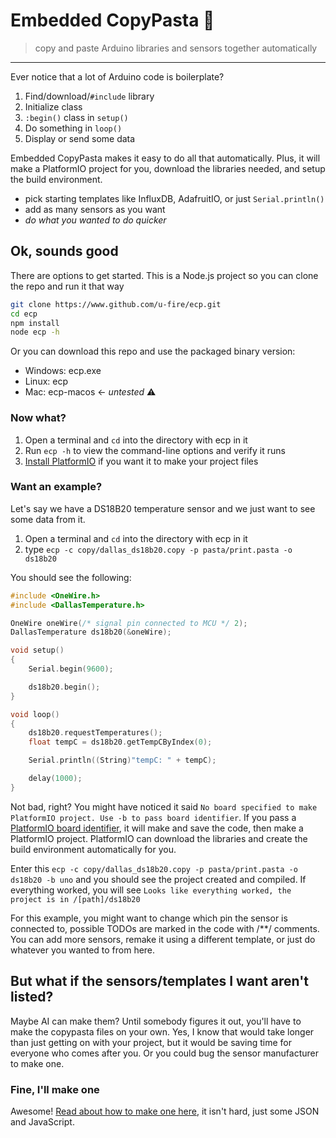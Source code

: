 # Embedded CopyPasta 🍝
>copy and paste Arduino libraries and sensors together automatically
---

Ever notice that a lot of Arduino code is boilerplate? 

1. Find/download/`#include` library
2. Initialize class
3. `:begin()` class in `setup()`
4. Do something in `loop()`
5. Display or send some data

Embedded CopyPasta makes it easy to do all that automatically. Plus, it will make a PlatformIO project for you, download the libraries needed, and setup the build environment. 
* pick starting templates like InfluxDB, AdafruitIO, or just `Serial.println()`
* add as many sensors as you want
* *do what you wanted to do quicker*

## Ok, sounds good
There are options to get started. This is a Node.js project so you can clone the repo and run it that way
```bash
git clone https://www.github.com/u-fire/ecp.git
cd ecp
npm install
node ecp -h
```

Or you can download this repo and use the packaged binary version:
* Windows: ecp.exe
* Linux: ecp
* Mac: ecp-macos <- *untested* ⚠️ 

### Now what?
1. Open a terminal and `cd` into the directory with ecp in it
2. Run `ecp -h` to view the command-line options and verify it runs
3. [Install PlatformIO](https://docs.platformio.org/en/latest/core/installation/index.html) if you want it to make your project files

### Want an example?
Let's say we have a DS18B20 temperature sensor and we just want to see some data from it.

1. Open a terminal and `cd` into the directory with ecp in it
2. type `ecp -c copy/dallas_ds18b20.copy -p pasta/print.pasta -o ds18b20`

You should see the following:

```cpp
#include <OneWire.h>
#include <DallasTemperature.h>

OneWire oneWire(/* signal pin connected to MCU */ 2);
DallasTemperature ds18b20(&oneWire);

void setup()
{
    Serial.begin(9600);

    ds18b20.begin();
}

void loop()
{
    ds18b20.requestTemperatures();
    float tempC = ds18b20.getTempCByIndex(0);

    Serial.println((String)"tempC: " + tempC);

    delay(1000);
}
```

Not bad, right? You might have noticed it said `No board specified to make PlatformIO project. Use -b to pass board identifier`. If you pass a [PlatformIO board identifier](https://docs.platformio.org/en/latest/boards/index.html), it will make and save the code, then make a PlatformIO project. PlatformIO can download the libraries and create the build environment automatically for you. 

Enter this `ecp -c copy/dallas_ds18b20.copy -p pasta/print.pasta -o ds18b20 -b uno` and you should see the project created and compiled. If everything worked, you will see `Looks like everything worked, the project is in /[path]/ds18b20`

For this example, you might want to change which pin the sensor is connected to, possible TODOs are marked in the code with /**/ comments. You can add more sensors, remake it using a different template, or just do whatever you wanted to from here. 

## But what if the sensors/templates I want aren't listed?
Maybe AI can make them? Until somebody figures it out, you'll have to make the copypasta files on your own. Yes, I know that would take longer than just getting on with your project, but it would be saving time for everyone who comes after you. Or you could bug the sensor manufacturer to make one. 

### Fine, I'll make one
Awesome! [Read about how to make one here](HOWTO.md), it isn't hard, just some JSON and JavaScript. 







